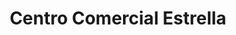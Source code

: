 ---
title: "Centro Comercial Estrella"
url: /ipiales/centro-comercial-estrella/
shop: Supermarkt
---